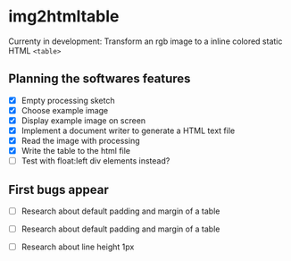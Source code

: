 # img2htmltable

Currenty in development: Transform an rgb image to a inline colored static HTML ```<table>``` 

## Planning the softwares features

- [x] Empty processing sketch
- [x] Choose example image
- [x] Display example image on screen
- [x] Implement a document writer to generate a HTML text file
- [x] Read the image with processing
- [x] Write the table to the html file
- [ ] Test with float:left div elements instead?

## First bugs appear
- [ ] Research about default padding and margin of a table
- [ ] Research about default padding and margin of a table
- [ ] Research about line height 1px

